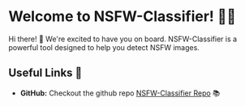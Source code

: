 # Welcome to NSFW-Classifier! 🚀🤖

Hi there! 👋 We're excited to have you on board. NSFW-Classifier is a powerful tool designed to help you detect NSFW images.

## Useful Links 🔗

- **GitHub:** Checkout the github repo [NSFW-Classifier Repo](https://github.com/giacomoarienti/nsfw-classifier) 📚
